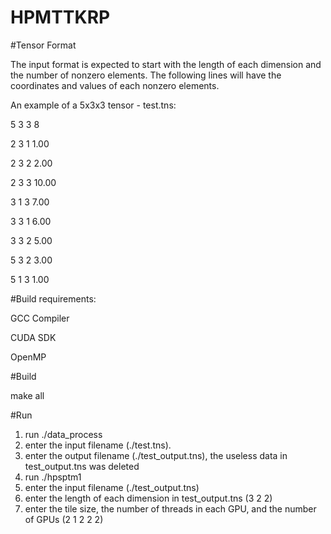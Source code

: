 # HPMTTKRP

#Tensor Format

The input format is expected to start with the length of each dimension and the number of nonzero elements. The following lines will have the coordinates and values of each nonzero elements. 

An example of a 5x3x3 tensor - test.tns:

5	3	3	8

2	3	1	1.00

2	3	2	2.00

2	3	3	10.00

3	1	3	7.00

3	3	1	6.00

3	3	2	5.00

5	3	2	3.00

5	1	3	1.00


#Build requirements:

GCC Compiler

CUDA SDK

OpenMP


#Build

make all


#Run

1. run ./data_process
2. enter the input filename (./test.tns).
3. enter the output filename (./test_output.tns), the useless data in test_output.tns was deleted
4. run ./hpsptm1
5. enter the input filename (./test_output.tns)
6. enter the length of each dimension in test_output.tns (3 2 2)
7. enter the tile size, the number of threads in each GPU, and the number of GPUs (2 1 2 2 2)

